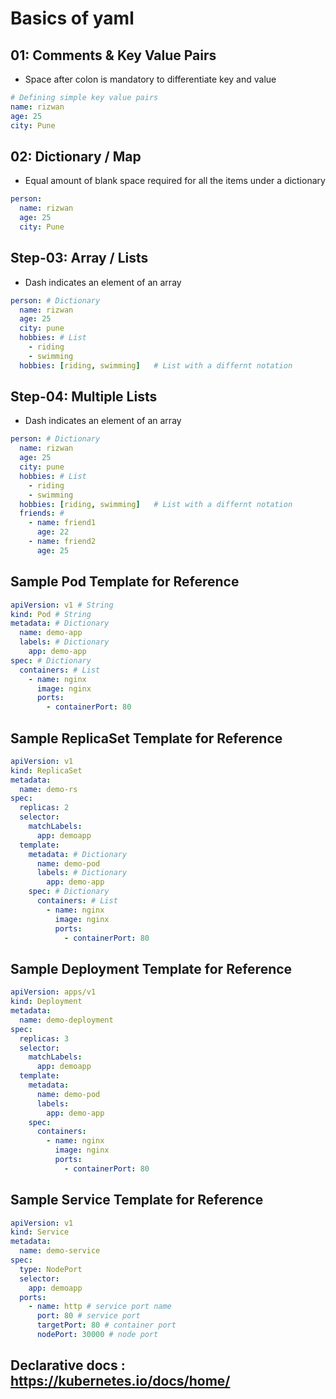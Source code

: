# Basics of yaml

## 01: Comments & Key Value Pairs
- Space after colon is mandatory to differentiate key and value
```yml
# Defining simple key value pairs
name: rizwan
age: 25
city: Pune
```

## 02: Dictionary / Map
- Equal amount of blank space required for all the items under a dictionary
```yml
person:
  name: rizwan
  age: 25
  city: Pune
```

## Step-03: Array / Lists
- Dash indicates an element of an array
```yml
person: # Dictionary
  name: rizwan
  age: 25
  city: pune
  hobbies: # List  
    - riding
    - swimming
  hobbies: [riding, swimming]   # List with a differnt notation  
```  

## Step-04: Multiple Lists
- Dash indicates an element of an array
```yml
person: # Dictionary
  name: rizwan
  age: 25
  city: pune
  hobbies: # List  
    - riding
    - swimming
  hobbies: [riding, swimming]   # List with a differnt notation  
  friends: # 
    - name: friend1
      age: 22
    - name: friend2
      age: 25            
```  


## Sample Pod Template for Reference

```yml
apiVersion: v1 # String
kind: Pod # String
metadata: # Dictionary
  name: demo-app
  labels: # Dictionary
    app: demo-app
spec: # Dictionary
  containers: # List
    - name: nginx
      image: nginx
      ports:
        - containerPort: 80
```        

## Sample ReplicaSet Template for Reference

```yml
apiVersion: v1
kind: ReplicaSet
metadata:
  name: demo-rs
spec:
  replicas: 2
  selector:
    matchLabels:
      app: demoapp
  template:
    metadata: # Dictionary
      name: demo-pod
      labels: # Dictionary
        app: demo-app
    spec: # Dictionary
      containers: # List
        - name: nginx
          image: nginx
          ports:
            - containerPort: 80
```            

## Sample Deployment Template for Reference

```yml
apiVersion: apps/v1
kind: Deployment
metadata:
  name: demo-deployment
spec:
  replicas: 3
  selector:
    matchLabels:
      app: demoapp
  template:
    metadata:
      name: demo-pod
      labels:
        app: demo-app 
    spec: 
      containers:
        - name: nginx
          image: nginx
          ports:
            - containerPort: 80    
```            

## Sample Service Template for Reference

```yml
apiVersion: v1
kind: Service
metadata:
  name: demo-service
spec:
  type: NodePort
  selector:
    app: demoapp
  ports:
    - name: http # service port name
      port: 80 # service port
      targetPort: 80 # container port
      nodePort: 30000 # node port
```      

## Declarative docs : https://kubernetes.io/docs/home/
